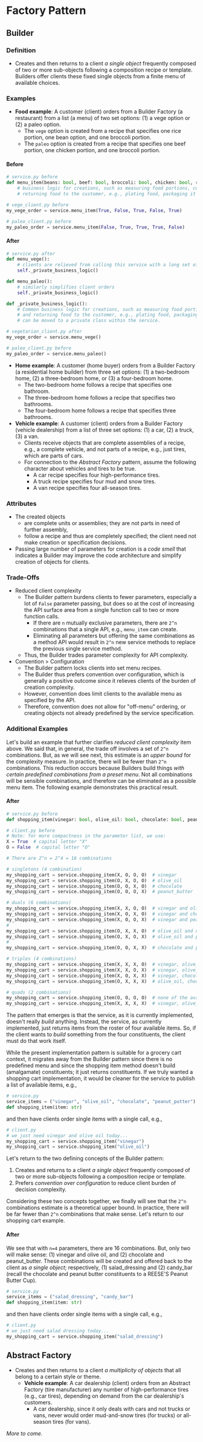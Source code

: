 # Factory Pattern

## Builder

### Definition

* Creates and then returns to a client *a single object* frequently composed of
two or more sub-objects following a composition recipe or template.  Builders offer clients
these fixed single objects from a finite menu of available choices.

### Examples

* **Food example**: A customer (client) orders from a Builder Factory (a restaurant)
from a list (a menu) of two set options: (1) a vege option or (2) a paleo 
option.
  * The `vege` option is created from a recipe that specifies one rice portion, one
  bean option, and one broccoli portion.
  * The `paleo` option is created from a recipe that specifies one beef portion,
  one chicken portion, and one broccoli portion.

#### Before 

```python
# service.py before
def menu_item(beans: bool, beef: bool, broccoli: bool, chicken: bool, rice: bool):
    # business logic for creations, such as measuring food portions, cooking food, and
    # returning food to the customer, e.g., plating food, packaging it for take out.

# vege_client.py before
my_vege_order = service.menu_item(True, False, True, False, True)

# paleo_client.py before
my_paleo_order = service.menu_item(False, True, True, True, False)
```

#### After

```python
# service.py after
def menu_vege():
    # clients are relieved from calling this service with a long set of parameters
    self._private_business_logic()

def menu_paleo():
    # similarly simplifies client orders
    self._private_business_logic()

def _private_business_logic():
    # Common business logic for creations, such as measuring food portions, cooking food,
    # and returning food to the customer, e.g., plating food, packaging it for take out, 
    # can be moved to a private class within the service.

# vegetarian_client.py after
my_vege_order = service.menu_vege()

# paleo_client.py before
my_paleo_order = service.menu_paleo()
```

* **Home example**: A customer (home buyer) orders from a Builder Factory (a residential
home builder) from three set options:  (1) a two-bedroom home, (2) a three-bedroom
home, or (3) a four-bedroom home.
  * The two-bedroom home follows a recipe that specifies one bathroom.
  * The three-bedroom home follows a recipe that specifies two bathrooms.
  * The four-bedroom home follows a recipe that specifies three bathrooms.
* **Vehicle example**:  A customer (client) orders from a Builder Factory (vehicle
dealership) from a list of three set options:  (1) a car, (2) a truck, (3) a van.
  * Clients receive objects that are complete assemblies of a recipe, e.g., a complete
  vehicle, and not parts of a recipe, e.g., just tires, which are parts of cars.
  * For connection to the *Abstract Factory* pattern, assume the following
  character about vehicles and tires to be true.
    * A car recipe specifies four high-performance tires.
    * A truck recipe specifies four mud and snow tires.
    * A van recipe specifies four all-season tires.

### Attributes

* The created objects
  * are complete units or assemblies; they are not parts in need of further assembly,
  * follow a recipe and thus are completely specified; the client need not make creation
  or specification decisions.
* Passing large number of parameters for creation is a *code smell* that
  indicates a Builder may improve the code architecture and simplify creation of
  objects for clients.

### Trade-Offs

* Reduced client complexity
  * The Builder pattern burdens clients to fewer parameters, especially a lot of `False`
  parameter passing, but does so at the cost of increasing the API surface area from
  a single function call to two or more function calls.  
    * If there are `n` mutually exclusive parameters, there are `2^n` combinations that
    a single API, e.g., `menu_item` can create.  
    * Eliminating all parameters but offering
    the same combinations as a method API would result in `2^n` new service methods to
    replace the previous single service method.
  * Thus, the Builder trades parameter complexity for API complexity.
* Convention > Configuration
  * The Builder pattern locks clients into set menu recipes.
  * The Builder thus prefers convention over configuration, which is generally a positive
  outcome since it relieves clients of the burden of creation complexity.  
  * However, convention does limit clients to the available menu as specified by the API.
  * Therefore, convention does not allow for "off-menu" ordering, or creating objects 
  not already predefined by the service specification.

### Additional Examples

Let's build an example that further clarifies *reduced client complexity* item 
above.   We said that, in general, the trade off involves a set of `2^n` combinations.
But, as we will see next, this estimate is an *upper bound* for the complexity measure.
In practice, there will be fewer than `2^n` combinations.   This reduction 
occurs because Builders build 
things *with certain predefined combinations from a preset menu*.
Not all combinations will be sensible combinations, and therefore can be
eliminated as a possible menu item.
The following example demonstrates this practical result.

#### After

```python
# service.py before
def shopping_item(vinegar: bool, olive_oil: bool, chocolate: bool, peanut_butter: bool):

# client.py before
# Note: for more compactness in the parameter list, we use:
X = True  # capital letter "X"
O = False  # capital letter "O"

# There are 2^n = 2^4 = 16 combinations

# singletons (4 combination)
my_shopping_cart = service.shopping_item(X, O, O, O)  # vinegar
my_shopping_cart = service.shopping_item(O, X, O, O)  # olive_oil
my_shopping_cart = service.shopping_item(O, O, X, O)  # chocolate
my_shopping_cart = service.shopping_item(O, O, O, X)  # peanut_butter

# duals (6 combinations)
my_shopping_cart = service.shopping_item(X, X, O, O)  # vinegar and olive_oil
my_shopping_cart = service.shopping_item(X, O, X, O)  # vinegar and chocolate
my_shopping_cart = service.shopping_item(X, O, O, X)  # vinegar and peanut_butter
#
my_shopping_cart = service.shopping_item(O, X, X, O)  # olive_oil and chocolate
my_shopping_cart = service.shopping_item(O, X, O, X)  # olive_oil and peanut_butter
#
my_shopping_cart = service.shopping_item(O, O, X, X)  # chocolate and peanut_butter

# triples (4 combinations)
my_shopping_cart = service.shopping_item(X, X, X, O)  # vinegar, olive_oil, chocolate
my_shopping_cart = service.shopping_item(X, X, O, X)  # vinegar, olive_oil, peanut_butter
my_shopping_cart = service.shopping_item(X, O, X, X)  # vinegar, chocolate, peanut_butter
my_shopping_cart = service.shopping_item(O, X, X, X)  # olive_oil, chocolate, peanut_butter

# quads (2 combinations)
my_shopping_cart = service.shopping_item(O, O, O, O)  # none of the available items
my_shopping_cart = service.shopping_item(X, X, X, X)  # vinegar, olive_oil, chocolate, peanut_butter
```

The pattern that emerges is that the service, as it is currently implemented,
doesn't really *build* anything.
Instead, the service, as currently implemented, just returns items from the
roster of four available items.  So, if the client wants to *build* something from the
four constituents, the client must do that work itself.  

While the present
implementation pattern is suitable for a grocery cart context, it migrates
away from the Builder pattern since there is no predefined menu and since the
shopping item method doesn't build (amalgamate) constituents; it just returns
constituents.  If we truly wanted a shopping cart implementation, it would
be cleaner for the service to publish a list of available items, e.g., 

```python
# service.py
service_items = ("vinegar", "olive_oil", "chocolate", "peanut_putter")
def shopping_item(item: str)
```

and then have clients order single items with a single call, e.g., 

```python
# client.py
# we just need vinegar and olive oil today...
my_shopping_cart = service.shopping_item("vinegar")
my_shopping_cart = service.shopping_item("olive_oil")
```

Let's return to the two defining concepts of the Builder pattern:  

1. Creates and returns to a client *a single object* frequently composed of two
or more sub-objects following a composition recipe or template.
2. Prefers *convention over configuration* to reduce client burden of decision 
complexity.

Considering these two concepts together, we finally will see that the `2^n`
combinations estimate is a theoretical upper bound.  In practice, there will
be far fewer than `2^n` combinations that make sense.  Let's return to our
shopping cart example.

#### After

We see that with `n=4` parameters, there are 16 combinations.  But, only two
will make sense:  (1) vinegar and olive oil, and (2) chocolate and
peanut_butter.  These combinations will be created and offered back to the
client as *a single object*; respectively, (1) salad_dressing and (2) candy_bar
(recall the chocolate and peanut butter constituents to a REESE'S Peanut Butter
Cup).

```python
# service.py
service_items = ("salad_dressing", "candy_bar")
def shopping_item(item: str)
```

and then have clients order single items with a single call, e.g., 

```python
# client.py
# we just need salad dressing today...
my_shopping_cart = service.shopping_item("salad_dressing")
```

## Abstract Factory

* Creates and then returns to a client *a multiplicity of objects* that all
belong to a certain style or theme.
  * **Vehicle example**:  A car dealership (client) orders from an Abstract Factory
  (tire manufacturer) any number of high-performance tires (e.g., car tires),
  depending on demand from the car dealership's customers.
    * A car dealership, since it only deals with cars and not trucks or vans, never
    would order mud-and-snow tires (for trucks) or all-season tires (for vans).

*More to come.*


